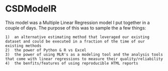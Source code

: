 # CSDModelR

This model was a Multiple Linear Regression model I put together in a couple of days. The purpose of this was to sample the a few things:

	1)	an alternative estimating method that leveraged our existing dataset and could be executed in a fraction of the time of our existing methods
	2)	the power of Python & R vs Excel
	3)	the power of using MLR's as a modeling tool and the analysis tools that come with linear regressions to measure their quality/reliability
	4)	the benfits/features of using reproducible HTML reports